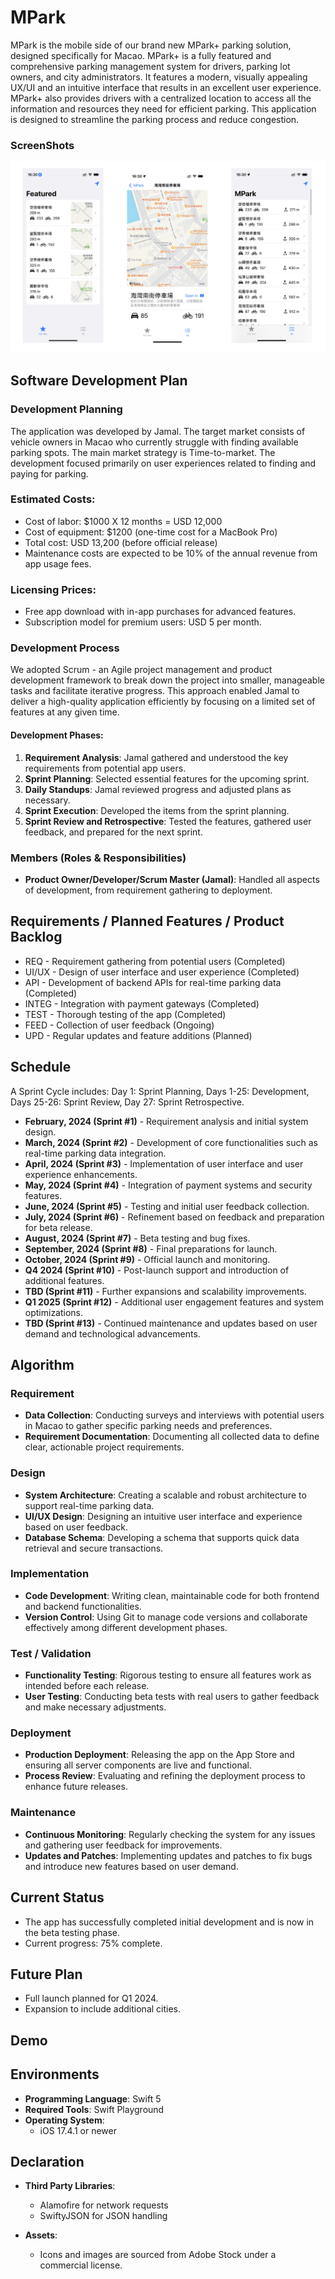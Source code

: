 # MPark


MPark is the mobile side of our brand new MPark+ parking solution, designed specifically for Macao. MPark+ is a fully featured and comprehensive parking management system for drivers, parking lot owners, and city administrators. It features a modern, visually appealing UX/UI and an intuitive interface that results in an excellent user experience. MPark+ also provides drivers with a centralized location to access all the information and resources they need for efficient parking. This application is designed to streamline the parking process and reduce congestion.

### ScreenShots

![Simulator Screen Shot - iPhone 14 Pro - 1](./ScreenShots/ov.png)

## Software Development Plan

### Development Planning

The application was developed by Jamal. The target market consists of vehicle owners in Macao who currently struggle with finding available parking spots. The main market strategy is Time-to-market. The development focused primarily on user experiences related to finding and paying for parking.

### Estimated Costs:
- Cost of labor: $1000 X 12 months = USD 12,000
- Cost of equipment: $1200 (one-time cost for a MacBook Pro)
- Total cost: USD 13,200 (before official release)
- Maintenance costs are expected to be 10% of the annual revenue from app usage fees.

### Licensing Prices:
- Free app download with in-app purchases for advanced features.
- Subscription model for premium users: USD 5 per month.

### Development Process

We adopted Scrum - an Agile project management and product development framework to break down the project into smaller, manageable tasks and facilitate iterative progress. This approach enabled Jamal to deliver a high-quality application efficiently by focusing on a limited set of features at any given time.

#### Development Phases:
1. **Requirement Analysis**: Jamal gathered and understood the key requirements from potential app users.
2. **Sprint Planning**: Selected essential features for the upcoming sprint.
3. **Daily Standups**: Jamal reviewed progress and adjusted plans as necessary.
4. **Sprint Execution**: Developed the items from the sprint planning.
5. **Sprint Review and Retrospective**: Tested the features, gathered user feedback, and prepared for the next sprint.

### Members (Roles & Responsibilities)
- **Product Owner/Developer/Scrum Master (Jamal)**: Handled all aspects of development, from requirement gathering to deployment.

## Requirements / Planned Features / Product Backlog

- REQ - Requirement gathering from potential users (Completed)
- UI/UX - Design of user interface and user experience (Completed)
- API - Development of backend APIs for real-time parking data (Completed)
- INTEG - Integration with payment gateways (Completed)
- TEST - Thorough testing of the app (Completed)
- FEED - Collection of user feedback (Ongoing)
- UPD - Regular updates and feature additions (Planned)

## Schedule

A Sprint Cycle includes: Day 1: Sprint Planning, Days 1-25: Development, Days 25-26: Sprint Review, Day 27: Sprint Retrospective.

- **February, 2024 (Sprint #1)** - Requirement analysis and initial system design.
- **March, 2024 (Sprint #2)** - Development of core functionalities such as real-time parking data integration.
- **April, 2024 (Sprint #3)** - Implementation of user interface and user experience enhancements.
- **May, 2024 (Sprint #4)** - Integration of payment systems and security features.
- **June, 2024 (Sprint #5)** - Testing and initial user feedback collection.
- **July, 2024 (Sprint #6)** - Refinement based on feedback and preparation for beta release.
- **August, 2024 (Sprint #7)** - Beta testing and bug fixes.
- **September, 2024 (Sprint #8)** - Final preparations for launch.
- **October, 2024 (Sprint #9)** - Official launch and monitoring.
- **Q4 2024 (Sprint #10)** - Post-launch support and introduction of additional features.
- **TBD (Sprint #11)** - Further expansions and scalability improvements.
- **Q1 2025 (Sprint #12)** - Additional user engagement features and system optimizations.
- **TBD (Sprint #13)** - Continued maintenance and updates based on user demand and technological advancements.

## Algorithm

### Requirement
- **Data Collection**: Conducting surveys and interviews with potential users in Macao to gather specific parking needs and preferences.
- **Requirement Documentation**: Documenting all collected data to define clear, actionable project requirements.

### Design
- **System Architecture**: Creating a scalable and robust architecture to support real-time parking data.
- **UI/UX Design**: Designing an intuitive user interface and experience based on user feedback.
- **Database Schema**: Developing a schema that supports quick data retrieval and secure transactions.

### Implementation
- **Code Development**: Writing clean, maintainable code for both frontend and backend functionalities.
- **Version Control**: Using Git to manage code versions and collaborate effectively among different development phases.

### Test / Validation
- **Functionality Testing**: Rigorous testing to ensure all features work as intended before each release.
- **User Testing**: Conducting beta tests with real users to gather feedback and make necessary adjustments.

### Deployment
- **Production Deployment**: Releasing the app on the App Store and ensuring all server components are live and functional.
- **Process Review**: Evaluating and refining the deployment process to enhance future releases.

### Maintenance
- **Continuous Monitoring**: Regularly checking the system for any issues and gathering user feedback for improvements.
- **Updates and Patches**: Implementing updates and patches to fix bugs and introduce new features based on user demand.

## Current Status

- The app has successfully completed initial development and is now in the beta testing phase.
- Current progress: 75% complete.

## Future Plan

- Full launch planned for Q1 2024.
- Expansion to include additional cities.

## Demo



## Environments

- **Programming Language**: Swift 5
- **Required Tools**: Swift Playground
- **Operating System**:
  - iOS 17.4.1 or newer

## Declaration

- **Third Party Libraries**:
  - Alamofire for network requests
  - SwiftyJSON for JSON handling

- **Assets**:
  - Icons and images are sourced from Adobe Stock under a commercial license.
